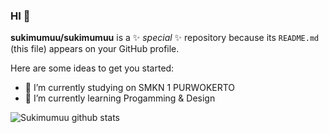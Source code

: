 ### HI 👋

**sukimumuu/sukimumuu** is a ✨ _special_ ✨ repository because its `README.md` (this file) appears on your GitHub profile.

Here are some ideas to get you started:

- 🔭 I’m currently studying on SMKN 1 PURWOKERTO
- 🌱 I’m currently learning Progamming & Design
<!--
- 👯 I’m looking to collaborate on ...
- 🤔 I’m looking for help with ...
- 💬 Ask me about ...
- 📫 How to reach me: ...
- 😄 Pronouns: ...
- ⚡ Fun fact: ...
-->

![Sukimumuu github stats](https://github-readme-stats.vercel.app/api?username=sukimumuu)
